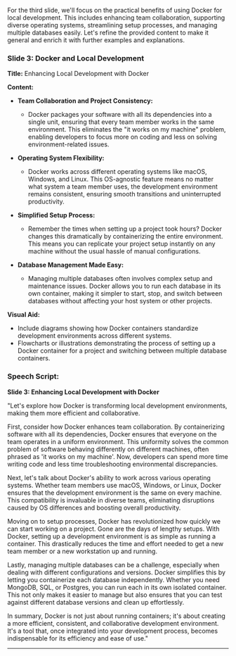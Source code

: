 ﻿For the third slide, we'll focus on the practical benefits of using Docker for local development. This includes enhancing team collaboration, supporting diverse operating systems, streamlining setup processes, and managing multiple databases easily. Let's refine the provided content to make it general and enrich it with further examples and explanations.

### Slide 3: Docker and Local Development

**Title:** Enhancing Local Development with Docker

**Content:**

- **Team Collaboration and Project Consistency:**
    - Docker packages your software with all its dependencies into a single unit, ensuring that every team member works in the same environment. This eliminates the "it works on my machine" problem, enabling developers to focus more on coding and less on solving environment-related issues.

- **Operating System Flexibility:**
    - Docker works across different operating systems like macOS, Windows, and Linux. This OS-agnostic feature means no matter what system a team member uses, the development environment remains consistent, ensuring smooth transitions and uninterrupted productivity.

- **Simplified Setup Process:**
    - Remember the times when setting up a project took hours? Docker changes this dramatically by containerizing the entire environment. This means you can replicate your project setup instantly on any machine without the usual hassle of manual configurations.

- **Database Management Made Easy:**
    - Managing multiple databases often involves complex setup and maintenance issues. Docker allows you to run each database in its own container, making it simpler to start, stop, and switch between databases without affecting your host system or other projects.

**Visual Aid:**
- Include diagrams showing how Docker containers standardize development environments across different systems.
- Flowcharts or illustrations demonstrating the process of setting up a Docker container for a project and switching between multiple database containers.

### Speech Script:

**Slide 3: Enhancing Local Development with Docker**

"Let's explore how Docker is transforming local development environments, making them more efficient and collaborative.

First, consider how Docker enhances team collaboration. By containerizing software with all its dependencies, Docker ensures that everyone on the team operates in a uniform environment. This uniformity solves the common problem of software behaving differently on different machines, often phrased as 'it works on my machine'. Now, developers can spend more time writing code and less time troubleshooting environmental discrepancies.

Next, let's talk about Docker's ability to work across various operating systems. Whether team members use macOS, Windows, or Linux, Docker ensures that the development environment is the same on every machine. This compatibility is invaluable in diverse teams, eliminating disruptions caused by OS differences and boosting overall productivity.

Moving on to setup processes, Docker has revolutionized how quickly we can start working on a project. Gone are the days of lengthy setups. With Docker, setting up a development environment is as simple as running a container. This drastically reduces the time and effort needed to get a new team member or a new workstation up and running.

Lastly, managing multiple databases can be a challenge, especially when dealing with different configurations and versions. Docker simplifies this by letting you containerize each database independently. Whether you need MongoDB, SQL, or Postgres, you can run each in its own isolated container. This not only makes it easier to manage but also ensures that you can test against different database versions and clean up effortlessly.

In summary, Docker is not just about running containers; it's about creating a more efficient, consistent, and collaborative development environment. It's a tool that, once integrated into your development process, becomes indispensable for its efficiency and ease of use."

---
